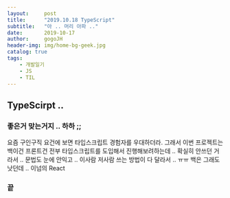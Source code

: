 ```yaml
---
layout:     post
title:      "2019.10.18 TypeScript"
subtitle:   "아 .. 머리 아파 .."
date:       2019-10-17
author:     gogoJH
header-img: img/home-bg-geek.jpg
catalog: true
tags:
    - 개발일기
    - JS
    - TIL
---
```

## TypeScirpt .. 

### 좋은거 맞는거지 .. 하하 ;;
요즘 구인구직 요건에 보면 타입스크립트 경험자를 우대하더라.
그래서 이번 프로젝트는 백이건 프론트건 전부 타입스크립트를 도입해서 진행해보려하는데 .. 확실히 안쓰던 거라서 .. 문법도 눈에 안익고 ..
이사람 저사람 쓰는 방법이 다 달라서 .. ㅠㅠ
백은 그래도 낫던데 .. 이넘의 React 

### 끝
<!--stackedit_data:
eyJoaXN0b3J5IjpbMjEwNDM2MjgyOV19
-->